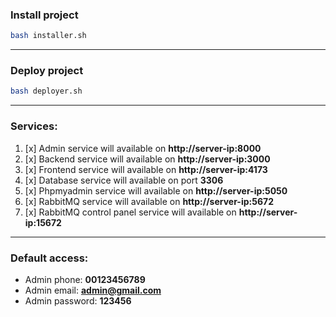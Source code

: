 ### Install project

````bash
bash installer.sh
````
---
### Deploy project
````bash
bash deployer.sh
````
---
### **Services:**

1. [x] Admin service will available on **http://server-ip:8000**
2. [x] Backend service will available on **http://server-ip:3000**
3. [x] Frontend service will available on **http://server-ip:4173**
4. [x] Database service will available on port **3306**
5. [x] Phpmyadmin service will available on **http://server-ip:5050**
6. [x] RabbitMQ service will available on **http://server-ip:5672**
7. [x] RabbitMQ control panel service will available on **http://server-ip:15672**
---
### **Default access:**
* Admin phone: **00123456789**
* Admin email: **admin@gmail.com**
* Admin password: **123456**
